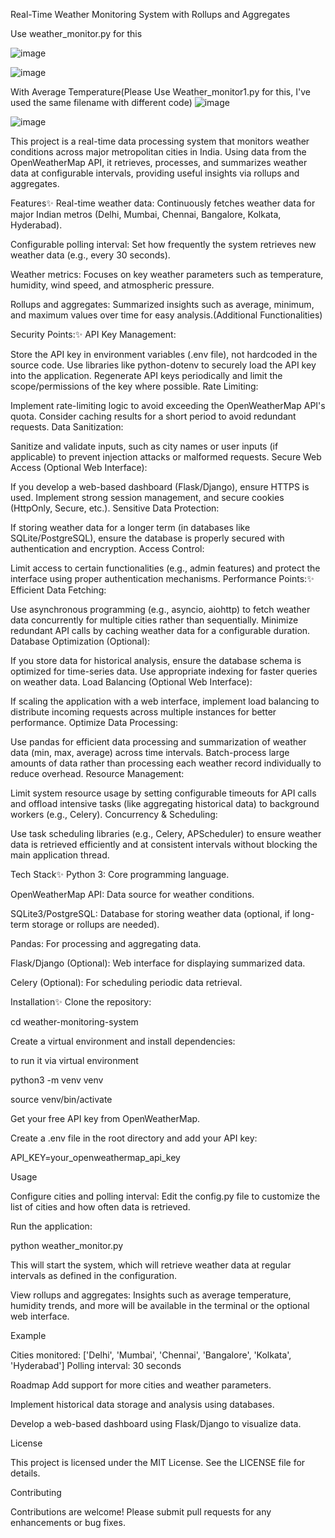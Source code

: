 
Real-Time Weather Monitoring System with Rollups and Aggregates

Use weather_monitor.py for this

![image](https://github.com/user-attachments/assets/cd5a0087-5222-4360-bdc7-0b23335eeb38)

![image](https://github.com/user-attachments/assets/2158a159-ed90-4c2d-af06-2bbef6c553a6)

With Average Temperature(Please Use Weather_monitor1.py for this, I've used the same filename with different code)
![image](https://github.com/user-attachments/assets/83581646-6b41-45da-9582-215363d5b778)

![image](https://github.com/user-attachments/assets/43b47440-1879-4ede-9a93-28b84f2c216c)


This project is a real-time data processing system that monitors weather conditions across major metropolitan cities in India. Using data from the OpenWeatherMap API, it retrieves, processes, and summarizes weather data at configurable intervals, providing useful insights via rollups and aggregates.

Features✨
Real-time weather data: Continuously fetches weather data for major Indian metros (Delhi, Mumbai, Chennai, Bangalore, Kolkata, Hyderabad).

Configurable polling interval: Set how frequently the system retrieves new weather data (e.g., every 30 seconds).

Weather metrics: Focuses on key weather parameters such as temperature, humidity, wind speed, and atmospheric pressure.

Rollups and aggregates: Summarized insights such as average, minimum, and maximum values over time for easy analysis.(Additional Functionalities)

Security Points:✨
API Key Management:

Store the API key in environment variables (.env file), not hardcoded in the source code.
Use libraries like python-dotenv to securely load the API key into the application.
Regenerate API keys periodically and limit the scope/permissions of the key where possible.
Rate Limiting:

Implement rate-limiting logic to avoid exceeding the OpenWeatherMap API's quota. Consider caching results for a short period to avoid redundant requests.
Data Sanitization:

Sanitize and validate inputs, such as city names or user inputs (if applicable) to prevent injection attacks or malformed requests.
Secure Web Access (Optional Web Interface):

If you develop a web-based dashboard (Flask/Django), ensure HTTPS is used.
Implement strong session management, and secure cookies (HttpOnly, Secure, etc.).
Sensitive Data Protection:

If storing weather data for a longer term (in databases like SQLite/PostgreSQL), ensure the database is properly secured with authentication and encryption.
Access Control:

Limit access to certain functionalities (e.g., admin features) and protect the interface using proper authentication mechanisms.
Performance Points:✨
Efficient Data Fetching:

Use asynchronous programming (e.g., asyncio, aiohttp) to fetch weather data concurrently for multiple cities rather than sequentially.
Minimize redundant API calls by caching weather data for a configurable duration.
Database Optimization (Optional):

If you store data for historical analysis, ensure the database schema is optimized for time-series data. Use appropriate indexing for faster queries on weather data.
Load Balancing (Optional Web Interface):

If scaling the application with a web interface, implement load balancing to distribute incoming requests across multiple instances for better performance.
Optimize Data Processing:

Use pandas for efficient data processing and summarization of weather data (min, max, average) across time intervals.
Batch-process large amounts of data rather than processing each weather record individually to reduce overhead.
Resource Management:

Limit system resource usage by setting configurable timeouts for API calls and offload intensive tasks (like aggregating historical data) to background workers (e.g., Celery).
Concurrency & Scheduling:

Use task scheduling libraries (e.g., Celery, APScheduler) to ensure weather data is retrieved efficiently and at consistent intervals without blocking the main application thread.

Tech Stack✨
Python 3: Core programming language.

OpenWeatherMap API: Data source for weather conditions.

SQLite3/PostgreSQL: Database for storing weather data (optional, if long-term storage or rollups are needed).

Pandas: For processing and aggregating data.

Flask/Django (Optional): Web interface for displaying summarized data.

Celery (Optional): For scheduling periodic data retrieval.


Installation✨
Clone the repository:

cd weather-monitoring-system

Create a virtual environment and install dependencies:

to run it via virtual environment 

python3 -m venv venv

source venv/bin/activate


Get your free API key from OpenWeatherMap.

Create a .env file in the root directory and add your API key:

API_KEY=your_openweathermap_api_key

Usage

Configure cities and polling interval: Edit the config.py file to customize the list of cities and how often data is retrieved.

Run the application:

python weather_monitor.py

This will start the system, which will retrieve weather data at regular intervals as defined in the configuration.

View rollups and aggregates: Insights such as average temperature, humidity trends, and more will be available in the terminal or the optional web interface.

Example

Cities monitored: ['Delhi', 'Mumbai', 'Chennai', 'Bangalore', 'Kolkata', 'Hyderabad']
Polling interval: 30 seconds


Roadmap
Add support for more cities and weather parameters.

Implement historical data storage and analysis using databases.

Develop a web-based dashboard using Flask/Django to visualize data.

License

This project is licensed under the MIT License. See the LICENSE file for details.

Contributing

Contributions are welcome! Please submit pull requests for any enhancements or bug fixes.
